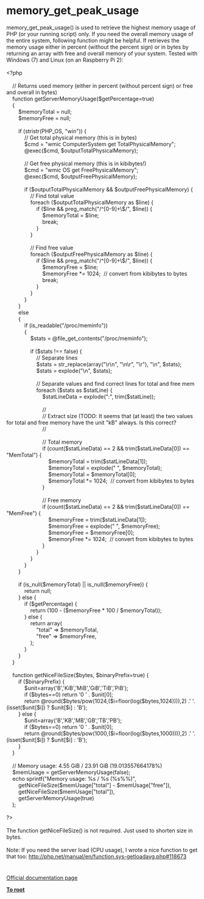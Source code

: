 # memory_get_peak_usage




<div class="phpcode"><span class="html">
memory_get_peak_usage() is used to retrieve the highest memory usage of PHP (or your running script) only. If you need the overall memory usage of the entire system, following function might be helpful. If retrieves the memory usage either in percent (without the percent sign) or in bytes by returning an array with free and overall memory of your system. Tested with Windows (7) and Linux (on an Raspberry Pi 2):<br><br><span class="default">&lt;?php<br><br>&#xA0; &#xA0; </span><span class="comment">// Returns used memory (either in percent (without percent sign) or free and overall in bytes)<br>&#xA0; &#xA0; </span><span class="keyword">function </span><span class="default">getServerMemoryUsage</span><span class="keyword">(</span><span class="default">$getPercentage</span><span class="keyword">=</span><span class="default">true</span><span class="keyword">)<br>&#xA0; &#xA0; {<br>&#xA0; &#xA0; &#xA0; &#xA0; </span><span class="default">$memoryTotal </span><span class="keyword">= </span><span class="default">null</span><span class="keyword">;<br>&#xA0; &#xA0; &#xA0; &#xA0; </span><span class="default">$memoryFree </span><span class="keyword">= </span><span class="default">null</span><span class="keyword">;<br><br>&#xA0; &#xA0; &#xA0; &#xA0; if (</span><span class="default">stristr</span><span class="keyword">(</span><span class="default">PHP_OS</span><span class="keyword">, </span><span class="string">&quot;win&quot;</span><span class="keyword">)) {<br>&#xA0; &#xA0; &#xA0; &#xA0; &#xA0; &#xA0; </span><span class="comment">// Get total physical memory (this is in bytes)<br>&#xA0; &#xA0; &#xA0; &#xA0; &#xA0; &#xA0; </span><span class="default">$cmd </span><span class="keyword">= </span><span class="string">&quot;wmic ComputerSystem get TotalPhysicalMemory&quot;</span><span class="keyword">;<br>&#xA0; &#xA0; &#xA0; &#xA0; &#xA0; &#xA0; @</span><span class="default">exec</span><span class="keyword">(</span><span class="default">$cmd</span><span class="keyword">, </span><span class="default">$outputTotalPhysicalMemory</span><span class="keyword">);<br><br>&#xA0; &#xA0; &#xA0; &#xA0; &#xA0; &#xA0; </span><span class="comment">// Get free physical memory (this is in kibibytes!)<br>&#xA0; &#xA0; &#xA0; &#xA0; &#xA0; &#xA0; </span><span class="default">$cmd </span><span class="keyword">= </span><span class="string">&quot;wmic OS get FreePhysicalMemory&quot;</span><span class="keyword">;<br>&#xA0; &#xA0; &#xA0; &#xA0; &#xA0; &#xA0; @</span><span class="default">exec</span><span class="keyword">(</span><span class="default">$cmd</span><span class="keyword">, </span><span class="default">$outputFreePhysicalMemory</span><span class="keyword">);<br><br>&#xA0; &#xA0; &#xA0; &#xA0; &#xA0; &#xA0; if (</span><span class="default">$outputTotalPhysicalMemory </span><span class="keyword">&amp;&amp; </span><span class="default">$outputFreePhysicalMemory</span><span class="keyword">) {<br>&#xA0; &#xA0; &#xA0; &#xA0; &#xA0; &#xA0; &#xA0; &#xA0; </span><span class="comment">// Find total value<br>&#xA0; &#xA0; &#xA0; &#xA0; &#xA0; &#xA0; &#xA0; &#xA0; </span><span class="keyword">foreach (</span><span class="default">$outputTotalPhysicalMemory </span><span class="keyword">as </span><span class="default">$line</span><span class="keyword">) {<br>&#xA0; &#xA0; &#xA0; &#xA0; &#xA0; &#xA0; &#xA0; &#xA0; &#xA0; &#xA0; if (</span><span class="default">$line </span><span class="keyword">&amp;&amp; </span><span class="default">preg_match</span><span class="keyword">(</span><span class="string">&quot;/^[0-9]+\$/&quot;</span><span class="keyword">, </span><span class="default">$line</span><span class="keyword">)) {<br>&#xA0; &#xA0; &#xA0; &#xA0; &#xA0; &#xA0; &#xA0; &#xA0; &#xA0; &#xA0; &#xA0; &#xA0; </span><span class="default">$memoryTotal </span><span class="keyword">= </span><span class="default">$line</span><span class="keyword">;<br>&#xA0; &#xA0; &#xA0; &#xA0; &#xA0; &#xA0; &#xA0; &#xA0; &#xA0; &#xA0; &#xA0; &#xA0; break;<br>&#xA0; &#xA0; &#xA0; &#xA0; &#xA0; &#xA0; &#xA0; &#xA0; &#xA0; &#xA0; }<br>&#xA0; &#xA0; &#xA0; &#xA0; &#xA0; &#xA0; &#xA0; &#xA0; }<br><br>&#xA0; &#xA0; &#xA0; &#xA0; &#xA0; &#xA0; &#xA0; &#xA0; </span><span class="comment">// Find free value<br>&#xA0; &#xA0; &#xA0; &#xA0; &#xA0; &#xA0; &#xA0; &#xA0; </span><span class="keyword">foreach (</span><span class="default">$outputFreePhysicalMemory </span><span class="keyword">as </span><span class="default">$line</span><span class="keyword">) {<br>&#xA0; &#xA0; &#xA0; &#xA0; &#xA0; &#xA0; &#xA0; &#xA0; &#xA0; &#xA0; if (</span><span class="default">$line </span><span class="keyword">&amp;&amp; </span><span class="default">preg_match</span><span class="keyword">(</span><span class="string">&quot;/^[0-9]+\$/&quot;</span><span class="keyword">, </span><span class="default">$line</span><span class="keyword">)) {<br>&#xA0; &#xA0; &#xA0; &#xA0; &#xA0; &#xA0; &#xA0; &#xA0; &#xA0; &#xA0; &#xA0; &#xA0; </span><span class="default">$memoryFree </span><span class="keyword">= </span><span class="default">$line</span><span class="keyword">;<br>&#xA0; &#xA0; &#xA0; &#xA0; &#xA0; &#xA0; &#xA0; &#xA0; &#xA0; &#xA0; &#xA0; &#xA0; </span><span class="default">$memoryFree </span><span class="keyword">*= </span><span class="default">1024</span><span class="keyword">;&#xA0; </span><span class="comment">// convert from kibibytes to bytes<br>&#xA0; &#xA0; &#xA0; &#xA0; &#xA0; &#xA0; &#xA0; &#xA0; &#xA0; &#xA0; &#xA0; &#xA0; </span><span class="keyword">break;<br>&#xA0; &#xA0; &#xA0; &#xA0; &#xA0; &#xA0; &#xA0; &#xA0; &#xA0; &#xA0; }<br>&#xA0; &#xA0; &#xA0; &#xA0; &#xA0; &#xA0; &#xA0; &#xA0; }<br>&#xA0; &#xA0; &#xA0; &#xA0; &#xA0; &#xA0; }<br>&#xA0; &#xA0; &#xA0; &#xA0; }<br>&#xA0; &#xA0; &#xA0; &#xA0; else<br>&#xA0; &#xA0; &#xA0; &#xA0; {<br>&#xA0; &#xA0; &#xA0; &#xA0; &#xA0; &#xA0; if (</span><span class="default">is_readable</span><span class="keyword">(</span><span class="string">&quot;/proc/meminfo&quot;</span><span class="keyword">))<br>&#xA0; &#xA0; &#xA0; &#xA0; &#xA0; &#xA0; {<br>&#xA0; &#xA0; &#xA0; &#xA0; &#xA0; &#xA0; &#xA0; &#xA0; </span><span class="default">$stats </span><span class="keyword">= @</span><span class="default">file_get_contents</span><span class="keyword">(</span><span class="string">&quot;/proc/meminfo&quot;</span><span class="keyword">);<br><br>&#xA0; &#xA0; &#xA0; &#xA0; &#xA0; &#xA0; &#xA0; &#xA0; if (</span><span class="default">$stats </span><span class="keyword">!== </span><span class="default">false</span><span class="keyword">) {<br>&#xA0; &#xA0; &#xA0; &#xA0; &#xA0; &#xA0; &#xA0; &#xA0; &#xA0; &#xA0; </span><span class="comment">// Separate lines<br>&#xA0; &#xA0; &#xA0; &#xA0; &#xA0; &#xA0; &#xA0; &#xA0; &#xA0; &#xA0; </span><span class="default">$stats </span><span class="keyword">= </span><span class="default">str_replace</span><span class="keyword">(array(</span><span class="string">&quot;\r\n&quot;</span><span class="keyword">, </span><span class="string">&quot;\n\r&quot;</span><span class="keyword">, </span><span class="string">&quot;\r&quot;</span><span class="keyword">), </span><span class="string">&quot;\n&quot;</span><span class="keyword">, </span><span class="default">$stats</span><span class="keyword">);<br>&#xA0; &#xA0; &#xA0; &#xA0; &#xA0; &#xA0; &#xA0; &#xA0; &#xA0; &#xA0; </span><span class="default">$stats </span><span class="keyword">= </span><span class="default">explode</span><span class="keyword">(</span><span class="string">&quot;\n&quot;</span><span class="keyword">, </span><span class="default">$stats</span><span class="keyword">);<br><br>&#xA0; &#xA0; &#xA0; &#xA0; &#xA0; &#xA0; &#xA0; &#xA0; &#xA0; &#xA0; </span><span class="comment">// Separate values and find correct lines for total and free mem<br>&#xA0; &#xA0; &#xA0; &#xA0; &#xA0; &#xA0; &#xA0; &#xA0; &#xA0; &#xA0; </span><span class="keyword">foreach (</span><span class="default">$stats </span><span class="keyword">as </span><span class="default">$statLine</span><span class="keyword">) {<br>&#xA0; &#xA0; &#xA0; &#xA0; &#xA0; &#xA0; &#xA0; &#xA0; &#xA0; &#xA0; &#xA0; &#xA0; </span><span class="default">$statLineData </span><span class="keyword">= </span><span class="default">explode</span><span class="keyword">(</span><span class="string">&quot;:&quot;</span><span class="keyword">, </span><span class="default">trim</span><span class="keyword">(</span><span class="default">$statLine</span><span class="keyword">));<br><br>&#xA0; &#xA0; &#xA0; &#xA0; &#xA0; &#xA0; &#xA0; &#xA0; &#xA0; &#xA0; &#xA0; &#xA0; </span><span class="comment">//<br>&#xA0; &#xA0; &#xA0; &#xA0; &#xA0; &#xA0; &#xA0; &#xA0; &#xA0; &#xA0; &#xA0; &#xA0; // Extract size (TODO: It seems that (at least) the two values for total and free memory have the unit &quot;kB&quot; always. Is this correct?<br>&#xA0; &#xA0; &#xA0; &#xA0; &#xA0; &#xA0; &#xA0; &#xA0; &#xA0; &#xA0; &#xA0; &#xA0; //<br><br>&#xA0; &#xA0; &#xA0; &#xA0; &#xA0; &#xA0; &#xA0; &#xA0; &#xA0; &#xA0; &#xA0; &#xA0; // Total memory<br>&#xA0; &#xA0; &#xA0; &#xA0; &#xA0; &#xA0; &#xA0; &#xA0; &#xA0; &#xA0; &#xA0; &#xA0; </span><span class="keyword">if (</span><span class="default">count</span><span class="keyword">(</span><span class="default">$statLineData</span><span class="keyword">) == </span><span class="default">2 </span><span class="keyword">&amp;&amp; </span><span class="default">trim</span><span class="keyword">(</span><span class="default">$statLineData</span><span class="keyword">[</span><span class="default">0</span><span class="keyword">]) == </span><span class="string">&quot;MemTotal&quot;</span><span class="keyword">) {<br>&#xA0; &#xA0; &#xA0; &#xA0; &#xA0; &#xA0; &#xA0; &#xA0; &#xA0; &#xA0; &#xA0; &#xA0; &#xA0; &#xA0; </span><span class="default">$memoryTotal </span><span class="keyword">= </span><span class="default">trim</span><span class="keyword">(</span><span class="default">$statLineData</span><span class="keyword">[</span><span class="default">1</span><span class="keyword">]);<br>&#xA0; &#xA0; &#xA0; &#xA0; &#xA0; &#xA0; &#xA0; &#xA0; &#xA0; &#xA0; &#xA0; &#xA0; &#xA0; &#xA0; </span><span class="default">$memoryTotal </span><span class="keyword">= </span><span class="default">explode</span><span class="keyword">(</span><span class="string">&quot; &quot;</span><span class="keyword">, </span><span class="default">$memoryTotal</span><span class="keyword">);<br>&#xA0; &#xA0; &#xA0; &#xA0; &#xA0; &#xA0; &#xA0; &#xA0; &#xA0; &#xA0; &#xA0; &#xA0; &#xA0; &#xA0; </span><span class="default">$memoryTotal </span><span class="keyword">= </span><span class="default">$memoryTotal</span><span class="keyword">[</span><span class="default">0</span><span class="keyword">];<br>&#xA0; &#xA0; &#xA0; &#xA0; &#xA0; &#xA0; &#xA0; &#xA0; &#xA0; &#xA0; &#xA0; &#xA0; &#xA0; &#xA0; </span><span class="default">$memoryTotal </span><span class="keyword">*= </span><span class="default">1024</span><span class="keyword">;&#xA0; </span><span class="comment">// convert from kibibytes to bytes<br>&#xA0; &#xA0; &#xA0; &#xA0; &#xA0; &#xA0; &#xA0; &#xA0; &#xA0; &#xA0; &#xA0; &#xA0; </span><span class="keyword">}<br><br>&#xA0; &#xA0; &#xA0; &#xA0; &#xA0; &#xA0; &#xA0; &#xA0; &#xA0; &#xA0; &#xA0; &#xA0; </span><span class="comment">// Free memory<br>&#xA0; &#xA0; &#xA0; &#xA0; &#xA0; &#xA0; &#xA0; &#xA0; &#xA0; &#xA0; &#xA0; &#xA0; </span><span class="keyword">if (</span><span class="default">count</span><span class="keyword">(</span><span class="default">$statLineData</span><span class="keyword">) == </span><span class="default">2 </span><span class="keyword">&amp;&amp; </span><span class="default">trim</span><span class="keyword">(</span><span class="default">$statLineData</span><span class="keyword">[</span><span class="default">0</span><span class="keyword">]) == </span><span class="string">&quot;MemFree&quot;</span><span class="keyword">) {<br>&#xA0; &#xA0; &#xA0; &#xA0; &#xA0; &#xA0; &#xA0; &#xA0; &#xA0; &#xA0; &#xA0; &#xA0; &#xA0; &#xA0; </span><span class="default">$memoryFree </span><span class="keyword">= </span><span class="default">trim</span><span class="keyword">(</span><span class="default">$statLineData</span><span class="keyword">[</span><span class="default">1</span><span class="keyword">]);<br>&#xA0; &#xA0; &#xA0; &#xA0; &#xA0; &#xA0; &#xA0; &#xA0; &#xA0; &#xA0; &#xA0; &#xA0; &#xA0; &#xA0; </span><span class="default">$memoryFree </span><span class="keyword">= </span><span class="default">explode</span><span class="keyword">(</span><span class="string">&quot; &quot;</span><span class="keyword">, </span><span class="default">$memoryFree</span><span class="keyword">);<br>&#xA0; &#xA0; &#xA0; &#xA0; &#xA0; &#xA0; &#xA0; &#xA0; &#xA0; &#xA0; &#xA0; &#xA0; &#xA0; &#xA0; </span><span class="default">$memoryFree </span><span class="keyword">= </span><span class="default">$memoryFree</span><span class="keyword">[</span><span class="default">0</span><span class="keyword">];<br>&#xA0; &#xA0; &#xA0; &#xA0; &#xA0; &#xA0; &#xA0; &#xA0; &#xA0; &#xA0; &#xA0; &#xA0; &#xA0; &#xA0; </span><span class="default">$memoryFree </span><span class="keyword">*= </span><span class="default">1024</span><span class="keyword">;&#xA0; </span><span class="comment">// convert from kibibytes to bytes<br>&#xA0; &#xA0; &#xA0; &#xA0; &#xA0; &#xA0; &#xA0; &#xA0; &#xA0; &#xA0; &#xA0; &#xA0; </span><span class="keyword">}<br>&#xA0; &#xA0; &#xA0; &#xA0; &#xA0; &#xA0; &#xA0; &#xA0; &#xA0; &#xA0; }<br>&#xA0; &#xA0; &#xA0; &#xA0; &#xA0; &#xA0; &#xA0; &#xA0; }<br>&#xA0; &#xA0; &#xA0; &#xA0; &#xA0; &#xA0; }<br>&#xA0; &#xA0; &#xA0; &#xA0; }<br><br>&#xA0; &#xA0; &#xA0; &#xA0; if (</span><span class="default">is_null</span><span class="keyword">(</span><span class="default">$memoryTotal</span><span class="keyword">) || </span><span class="default">is_null</span><span class="keyword">(</span><span class="default">$memoryFree</span><span class="keyword">)) {<br>&#xA0; &#xA0; &#xA0; &#xA0; &#xA0; &#xA0; return </span><span class="default">null</span><span class="keyword">;<br>&#xA0; &#xA0; &#xA0; &#xA0; } else {<br>&#xA0; &#xA0; &#xA0; &#xA0; &#xA0; &#xA0; if (</span><span class="default">$getPercentage</span><span class="keyword">) {<br>&#xA0; &#xA0; &#xA0; &#xA0; &#xA0; &#xA0; &#xA0; &#xA0; return (</span><span class="default">100 </span><span class="keyword">- (</span><span class="default">$memoryFree </span><span class="keyword">* </span><span class="default">100 </span><span class="keyword">/ </span><span class="default">$memoryTotal</span><span class="keyword">));<br>&#xA0; &#xA0; &#xA0; &#xA0; &#xA0; &#xA0; } else {<br>&#xA0; &#xA0; &#xA0; &#xA0; &#xA0; &#xA0; &#xA0; &#xA0; return array(<br>&#xA0; &#xA0; &#xA0; &#xA0; &#xA0; &#xA0; &#xA0; &#xA0; &#xA0; &#xA0; </span><span class="string">&quot;total&quot; </span><span class="keyword">=&gt; </span><span class="default">$memoryTotal</span><span class="keyword">,<br>&#xA0; &#xA0; &#xA0; &#xA0; &#xA0; &#xA0; &#xA0; &#xA0; &#xA0; &#xA0; </span><span class="string">&quot;free&quot; </span><span class="keyword">=&gt; </span><span class="default">$memoryFree</span><span class="keyword">,<br>&#xA0; &#xA0; &#xA0; &#xA0; &#xA0; &#xA0; &#xA0; &#xA0; );<br>&#xA0; &#xA0; &#xA0; &#xA0; &#xA0; &#xA0; }<br>&#xA0; &#xA0; &#xA0; &#xA0; }<br>&#xA0; &#xA0; }<br><br>&#xA0; &#xA0; function </span><span class="default">getNiceFileSize</span><span class="keyword">(</span><span class="default">$bytes</span><span class="keyword">, </span><span class="default">$binaryPrefix</span><span class="keyword">=</span><span class="default">true</span><span class="keyword">) {<br>&#xA0; &#xA0; &#xA0; &#xA0; if (</span><span class="default">$binaryPrefix</span><span class="keyword">) {<br>&#xA0; &#xA0; &#xA0; &#xA0; &#xA0; &#xA0; </span><span class="default">$unit</span><span class="keyword">=array(</span><span class="string">&apos;B&apos;</span><span class="keyword">,</span><span class="string">&apos;KiB&apos;</span><span class="keyword">,</span><span class="string">&apos;MiB&apos;</span><span class="keyword">,</span><span class="string">&apos;GiB&apos;</span><span class="keyword">,</span><span class="string">&apos;TiB&apos;</span><span class="keyword">,</span><span class="string">&apos;PiB&apos;</span><span class="keyword">);<br>&#xA0; &#xA0; &#xA0; &#xA0; &#xA0; &#xA0; if (</span><span class="default">$bytes</span><span class="keyword">==</span><span class="default">0</span><span class="keyword">) return </span><span class="string">&apos;0 &apos; </span><span class="keyword">. </span><span class="default">$unit</span><span class="keyword">[</span><span class="default">0</span><span class="keyword">];<br>&#xA0; &#xA0; &#xA0; &#xA0; &#xA0; &#xA0; return @</span><span class="default">round</span><span class="keyword">(</span><span class="default">$bytes</span><span class="keyword">/</span><span class="default">pow</span><span class="keyword">(</span><span class="default">1024</span><span class="keyword">,(</span><span class="default">$i</span><span class="keyword">=</span><span class="default">floor</span><span class="keyword">(</span><span class="default">log</span><span class="keyword">(</span><span class="default">$bytes</span><span class="keyword">,</span><span class="default">1024</span><span class="keyword">)))),</span><span class="default">2</span><span class="keyword">) .</span><span class="string">&apos; &apos;</span><span class="keyword">. (isset(</span><span class="default">$unit</span><span class="keyword">[</span><span class="default">$i</span><span class="keyword">]) ? </span><span class="default">$unit</span><span class="keyword">[</span><span class="default">$i</span><span class="keyword">] : </span><span class="string">&apos;B&apos;</span><span class="keyword">);<br>&#xA0; &#xA0; &#xA0; &#xA0; } else {<br>&#xA0; &#xA0; &#xA0; &#xA0; &#xA0; &#xA0; </span><span class="default">$unit</span><span class="keyword">=array(</span><span class="string">&apos;B&apos;</span><span class="keyword">,</span><span class="string">&apos;KB&apos;</span><span class="keyword">,</span><span class="string">&apos;MB&apos;</span><span class="keyword">,</span><span class="string">&apos;GB&apos;</span><span class="keyword">,</span><span class="string">&apos;TB&apos;</span><span class="keyword">,</span><span class="string">&apos;PB&apos;</span><span class="keyword">);<br>&#xA0; &#xA0; &#xA0; &#xA0; &#xA0; &#xA0; if (</span><span class="default">$bytes</span><span class="keyword">==</span><span class="default">0</span><span class="keyword">) return </span><span class="string">&apos;0 &apos; </span><span class="keyword">. </span><span class="default">$unit</span><span class="keyword">[</span><span class="default">0</span><span class="keyword">];<br>&#xA0; &#xA0; &#xA0; &#xA0; &#xA0; &#xA0; return @</span><span class="default">round</span><span class="keyword">(</span><span class="default">$bytes</span><span class="keyword">/</span><span class="default">pow</span><span class="keyword">(</span><span class="default">1000</span><span class="keyword">,(</span><span class="default">$i</span><span class="keyword">=</span><span class="default">floor</span><span class="keyword">(</span><span class="default">log</span><span class="keyword">(</span><span class="default">$bytes</span><span class="keyword">,</span><span class="default">1000</span><span class="keyword">)))),</span><span class="default">2</span><span class="keyword">) .</span><span class="string">&apos; &apos;</span><span class="keyword">. (isset(</span><span class="default">$unit</span><span class="keyword">[</span><span class="default">$i</span><span class="keyword">]) ? </span><span class="default">$unit</span><span class="keyword">[</span><span class="default">$i</span><span class="keyword">] : </span><span class="string">&apos;B&apos;</span><span class="keyword">);<br>&#xA0; &#xA0; &#xA0; &#xA0; }<br>&#xA0; &#xA0; }<br><br>&#xA0; &#xA0; </span><span class="comment">// Memory usage: 4.55 GiB / 23.91 GiB (19.013557664178%)<br>&#xA0; &#xA0; </span><span class="default">$memUsage </span><span class="keyword">= </span><span class="default">getServerMemoryUsage</span><span class="keyword">(</span><span class="default">false</span><span class="keyword">);<br>&#xA0; &#xA0; echo </span><span class="default">sprintf</span><span class="keyword">(</span><span class="string">&quot;Memory usage: %s / %s (%s%%)&quot;</span><span class="keyword">,<br>&#xA0; &#xA0; &#xA0; &#xA0; </span><span class="default">getNiceFileSize</span><span class="keyword">(</span><span class="default">$memUsage</span><span class="keyword">[</span><span class="string">&quot;total&quot;</span><span class="keyword">] - </span><span class="default">$memUsage</span><span class="keyword">[</span><span class="string">&quot;free&quot;</span><span class="keyword">]),<br>&#xA0; &#xA0; &#xA0; &#xA0; </span><span class="default">getNiceFileSize</span><span class="keyword">(</span><span class="default">$memUsage</span><span class="keyword">[</span><span class="string">&quot;total&quot;</span><span class="keyword">]),<br>&#xA0; &#xA0; &#xA0; &#xA0; </span><span class="default">getServerMemoryUsage</span><span class="keyword">(</span><span class="default">true</span><span class="keyword">)<br>&#xA0; &#xA0; );<br><br></span><span class="default">?&gt;<br></span><br>The function getNiceFileSize() is not required. Just used to shorten size in bytes.<br><br>Note: If you need the server load (CPU usage), I wrote a nice function to get that too: <a href="http://php.net/manual/en/function.sys-getloadavg.php#118673" rel="nofollow" target="_blank">http://php.net/manual/en/function.sys-getloadavg.php#118673</a></span>
</div>
  

#

[Official documentation page](https://www.php.net/manual/en/function.memory-get-peak-usage.php)

**[To root](/README.md)**